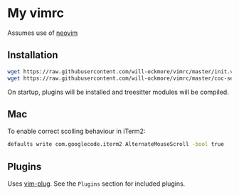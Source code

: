# My vimrc

Assumes use of [neovim](https://neovim.io/)

## Installation

```bash
wget https://raw.githubusercontent.com/will-ockmore/vimrc/master/init.vim -o ~/.config/nvim/init.vim
wget https://raw.githubusercontent.com/will-ockmore/vimrc/master/coc-settings.json -o ~/.config/nvim/coc-settings.json
```

On startup, plugins will be installed and treesitter modules will be compiled.

## Mac

To enable correct scolling behaviour in iTerm2:

```bash
defaults write com.googlecode.iterm2 AlternateMouseScroll -bool true
```

## Plugins

Uses [vim-plug](https://github.com/junegunn/vim-plug). See the `Plugins` section for included plugins.
